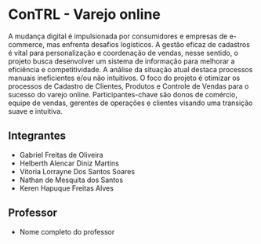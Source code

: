 # ConTRL - Varejo online

A mudança digital é impulsionada por consumidores e empresas de e-commerce,
mas enfrenta desafios logísticos. A gestão eficaz de cadastros é vital para personalização e
coordenação de vendas, nesse sentido, o projeto busca desenvolver um sistema de informação
para melhorar a eficiência e competitividade. A análise da situação atual destaca processos
manuais ineficientes e/ou não intuitivos. O foco do projeto é otimizar os processos de
Cadastro de Clientes, Produtos e Controle de Vendas para o sucesso do varejo online.
Participantes-chave são donos de comércio, equipe de vendas, gerentes de operações e
clientes visando uma transição suave e intuitiva.


## Integrantes

* Gabriel Freitas de Oliveira
* Helberth Alencar Diniz Martins
* Vitoria Lorrayne Dos Santos Soares
* Nathan de Mesquita dos Santos
* Keren Hapuque Freitas Alves
  

## Professor

* Nome completo do professor
